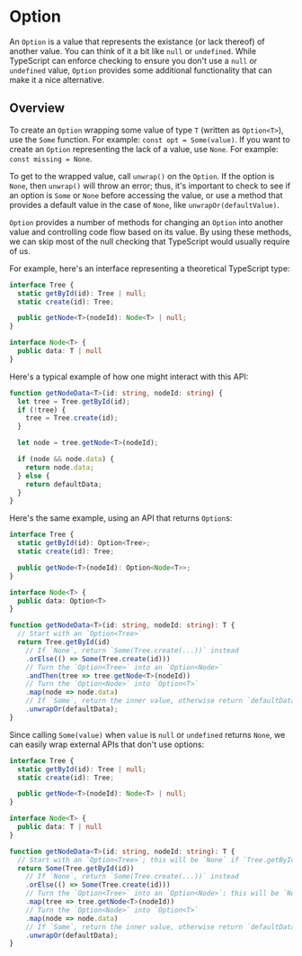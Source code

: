 # Option

An `Option` is a value that represents the existance (or lack thereof) of another value. You can think of it a bit like `null` or `undefined`. While TypeScript can enforce checking to ensure you don't use a `null` or `undefined` value, `Option` provides some additional functionality that can make it a nice alternative.

## Overview

To create an `Option` wrapping some value of type `T` (written as `Option<T>`), use the `Some` function. For example: `const opt = Some(value)`. If you want to create an `Option` representing the lack of a value, use `None`. For example: `const missing = None`.

To get to the wrapped value, call `unwrap()` on the `Option`. If the option is `None`, then `unwrap()` will throw an error; thus, it's important to check to see if an option is `Some` or `None` before accessing the value, or use a method that provides a default value in the case of `None`, like `unwrapOr(defaultValue)`.

`Option` provides a number of methods for changing an `Option` into another value and controlling code flow based on its value. By using these methods, we can skip most of the null checking that TypeScript would usually require of us.

For example, here's an interface representing a theoretical TypeScript type:

```typescript
interface Tree {
  static getById(id): Tree | null;
  static create(id): Tree;

  public getNode<T>(nodeId): Node<T> | null;
}

interface Node<T> {
  public data: T | null
}
```

Here's a typical example of how one might interact with this API:

```typescript
function getNodeData<T>(id: string, nodeId: string) {
  let tree = Tree.getById(id);
  if (!tree) {
    tree = Tree.create(id);
  }

  let node = tree.getNode<T>(nodeId);

  if (node && node.data) {
    return node.data;
  } else {
    return defaultData;
  }
}
```

Here's the same example, using an API that returns `Option`s:

```typescript
interface Tree {
  static getById(id): Option<Tree>;
  static create(id): Tree;

  public getNode<T>(nodeId): Option<Node<T>>;
}

interface Node<T> {
  public data: Option<T>
}

function getNodeData<T>(id: string, nodeId: string): T {
  // Start with an `Option<Tree>`
  return Tree.getById(id)
    // If `None`, return `Some(Tree.create(...))` instead
    .orElse(() => Some(Tree.create(id)))
    // Turn the `Option<Tree>` into an `Option<Node>`
    .andThen(tree => tree.getNode<T>(nodeId))
    // Turn the `Option<Node>` into `Option<T>`
    .map(node => node.data)
    // If `Some`, return the inner value, otherwise return `defaultData`
    .unwrapOr(defaultData);
}
```

Since calling `Some(value)` when `value` is `null` or `undefined` returns `None`, we can easily wrap external APIs that don't use options:

```typescript
interface Tree {
  static getById(id): Tree | null;
  static create(id): Tree;

  public getNode<T>(nodeId): Node<T> | null;
}

interface Node<T> {
  public data: T | null
}

function getNodeData<T>(id: string, nodeId: string): T {
  // Start with an `Option<Tree>`; this will be `None` if `Tree.getById()` returns `null`
  return Some(Tree.getById(id))
    // If `None`, return `Some(Tree.create(...))` instead
    .orElse(() => Some(Tree.create(id)))
    // Turn the `Option<Tree>` into an `Option<Node>`; this will be `None` if `getNode()` returns `null`
    .map(tree => tree.getNode<T>(nodeId))
    // Turn the `Option<Node>` into `Option<T>`
    .map(node => node.data)
    // If `Some`, return the inner value, otherwise return `defaultData`
    .unwrapOr(defaultData);
}
```
